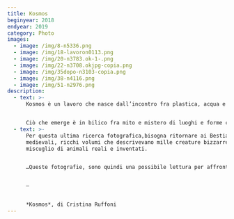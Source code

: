 ```yaml
---
title: Kosmos
beginyear: 2018
endyear: 2019
category: Photo
images:
  - image: /img/8-n5336.png
  - image: /img/18-lavoron0113.png
  - image: /img/20-n3783.ok-1-.png
  - image: /img/22-n3708.okjpg-copia.png
  - image: /img/35dopo-n3103-copia.png
  - image: /img/38-n4116.png
  - image: /img/51-n2976.png
description:
  - text: >-
      Kosmos è un lavoro che nasce dall’incontro fra plastica, acqua e luce.


      Ciò che emerge è in bilico fra mito e mistero di luoghi e forme conosciute, in realtà un mondo costituito dalla plastica è inaccessibile ad ogni forma di vita.
  - text: >-
      Per questa ultima ricerca fotografica,bisogna ritornare ai Bestiari
      medievali, ricchi volumi che descrivevano mille creature bizzarre,in un
      miscuglio di animali reali e inventati.


      …Queste fotografie, sono quindi una possibile lettura per affrontare le innumerevoli “tematiche ambientali”, per ricordarci l’Apocalisse, la nostra auto distruzione in atto.


      —


      *Kosmos*, di Cristina Ruffoni
---
```

